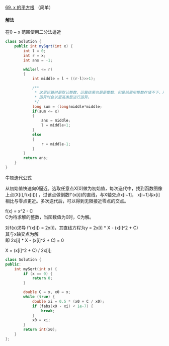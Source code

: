 [69. x 的平方根](https://leetcode-cn.com/problems/sqrtx/) （简单）

#### 解法

在0 ~ x 范围使用二分法逼近

```Java
class Solution {
    public int mySqrt(int x) {
        int l = 0;
        int r = x;
        int ans = -1;

        while(l <= r)
        {
            int middle = l + ((r-l)>>1);

            /**
             * 这里运算时是默认整数，运算结果也是是整数，但是结果用整数存储不下，所以需要先转换为long类型
             * 运算时会以更高类型进行运算。
             */
            long sum = (long)middle*middle;
            if(sum <= x)
            {
                ans = middle;
                l = middle+1;
            }
            else
            {
                r = middle-1;
            }
        }
        return ans;
    }
}
```


牛顿迭代公式

从初始值快速向0逼近。选取任意点X[0]做为初始值，每次迭代中，找到函数图像上点(X[i],f(x[i])) ，过该点做倒数f'(x[i])的直线，与X轴交点x[i+1]， x[i+1]与x[i]相比与零点更近。多次迭代后，可以得到无限接近零点的交点。    


f(x) = x^2 - C    
C为待求解的整数，当函数值为0时，C为解。    

对f(x)求导 f'(x[i]) = 2x[i]，其直线方程为y = 2x[i] * X - (x[i]^2 + C)     
其与x轴交点为解    
即 2x[i] * X - (x[i]^2 + C) = 0    

X = (x[i]^2 + C) / 2x[i];    

```C++
class Solution {
public:
    int mySqrt(int x) {
        if (x == 0) {
            return 0;
        }

        double C = x, x0 = x;
        while (true) {
            double xi = 0.5 * (x0 + C / x0);
            if (fabs(x0 - xi) < 1e-7) {
                break;
            }
            x0 = xi;
        }
        return int(x0);
    }
};
```
